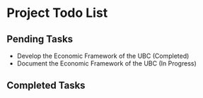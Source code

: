 # Project Todo List

## Pending Tasks
- Develop the Economic Framework of the UBC (Completed)
- Document the Economic Framework of the UBC (In Progress)

## Completed Tasks
